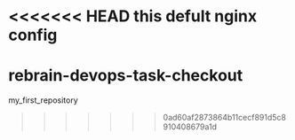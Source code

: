 <<<<<<< HEAD
this defult nginx config 
=======
# rebrain-devops-task-checkout
my_first_repository
>>>>>>> 0ad60af2873864b11cecf891d5c8910408679a1d
